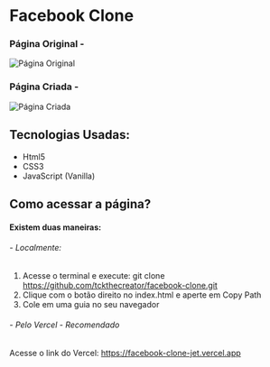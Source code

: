 # Facebook Clone

### Página Original -
![Página Original](https://i.imgur.com/SdOQcOe.png "Página Original")

### Página Criada -
![Página Criada](https://imgur.com/gallery/Oq4FQh6 "Página Criada")

## Tecnologias Usadas:
- Html5
- CSS3
- JavaScript (Vanilla)

## Como acessar a página?
#### Existem duas maneiras:
###### - Localmente:
1. Acesse o terminal e execute: git clone https://github.com/tckthecreator/facebook-clone.git
2. Clique com o botão direito no index.html e aperte em Copy Path
3. Cole em uma guia no seu navegador

###### - Pelo Vercel - Recomendado
Acesse o link do Vercel: https://facebook-clone-jet.vercel.app

